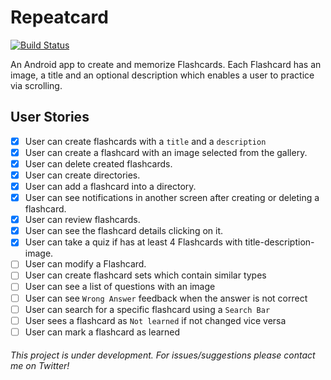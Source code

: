 # Repeatcard

[![Build Status](https://app.bitrise.io/app/2e67b09ff5a7dfb0/status.svg?token=8CSJS-GL1kWluNrCI8WUXA&branch=development)](https://app.bitrise.io/app/2e67b09ff5a7dfb0)

An Android app to create and memorize Flashcards.
Each Flashcard has an image, a title and an optional description which enables a user to practice via scrolling.

## User Stories

- [x] User can create flashcards with a `title` and a `description`
- [x] User can create a flashcard with an image selected from the gallery.
- [x] User can delete created flashcards.
- [x] User can create directories.
- [x] User can add a flashcard into a directory.
- [x] User can see notifications in another screen after creating or deleting a flashcard.
- [x] User can review flashcards.
- [x] User can see the flashcard details clicking on it.
- [x] User can take a quiz if has at least 4 Flashcards with title-description-image.
- [ ] User can modify a Flashcard.
- [ ] User can create flashcard sets which contain similar types
- [ ] User can see a list of questions with an image
- [ ] User can see `Wrong Answer` feedback when the answer is not correct
- [ ] User can search for a specific flashcard using a `Search Bar`
- [ ] User sees a flashcard as `Not learned` if not changed vice versa
- [ ] User can mark a flashcard as learned

###### This project is under development. For issues/suggestions please contact me on Twitter!

